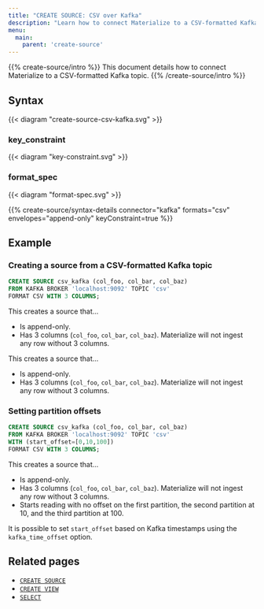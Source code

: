 ```yaml
---
title: "CREATE SOURCE: CSV over Kafka"
description: "Learn how to connect Materialize to a CSV-formatted Kafka topic"
menu:
  main:
    parent: 'create-source'
---
```


{{% create-source/intro %}}
This document details how to connect Materialize to a CSV-formatted Kafka topic.
{{% /create-source/intro %}}

## Syntax

{{< diagram "create-source-csv-kafka.svg" >}}

### key_constraint

{{< diagram "key-constraint.svg" >}}

### format_spec

{{< diagram "format-spec.svg" >}}

{{% create-source/syntax-details connector="kafka" formats="csv" envelopes="append-only" keyConstraint=true %}}

## Example

### Creating a source from a CSV-formatted Kafka topic

```sql
CREATE SOURCE csv_kafka (col_foo, col_bar, col_baz)
FROM KAFKA BROKER 'localhost:9092' TOPIC 'csv'
FORMAT CSV WITH 3 COLUMNS;
```

This creates a source that...

- Is append-only.
- Has 3 columns (`col_foo`, `col_bar`, `col_baz`). Materialize will not ingest
  any row without 3 columns.

This creates a source that...

- Is append-only.
- Has 3 columns (`col_foo`, `col_bar`, `col_baz`). Materialize will not ingest
  any row without 3 columns.

### Setting partition offsets

```sql
CREATE SOURCE csv_kafka (col_foo, col_bar, col_baz)
FROM KAFKA BROKER 'localhost:9092' TOPIC 'csv'
WITH (start_offset=[0,10,100])
FORMAT CSV WITH 3 COLUMNS;
```

This creates a source that...

- Is append-only.
- Has 3 columns (`col_foo`, `col_bar`, `col_baz`). Materialize will not ingest
  any row without 3 columns.
- Starts reading with no offset on the first partition, the second partition at 10, and the third partition at 100.

It is possible to set `start_offset` based on Kafka timestamps using the `kafka_time_offset` option.

## Related pages

- [`CREATE SOURCE`](../)
- [`CREATE VIEW`](../../create-view)
- [`SELECT`](../../select)
